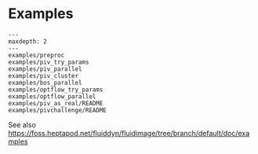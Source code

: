 # Examples

```{toctree}
---
maxdepth: 2
---
examples/preproc
examples/piv_try_params
examples/piv_parallel
examples/piv_cluster
examples/bos_parallel
examples/optflow_try_params
examples/optflow_parallel
examples/piv_as_real/README
examples/pivchallenge/README
```

See also <https://foss.heptapod.net/fluiddyn/fluidimage/tree/branch/default/doc/examples>
